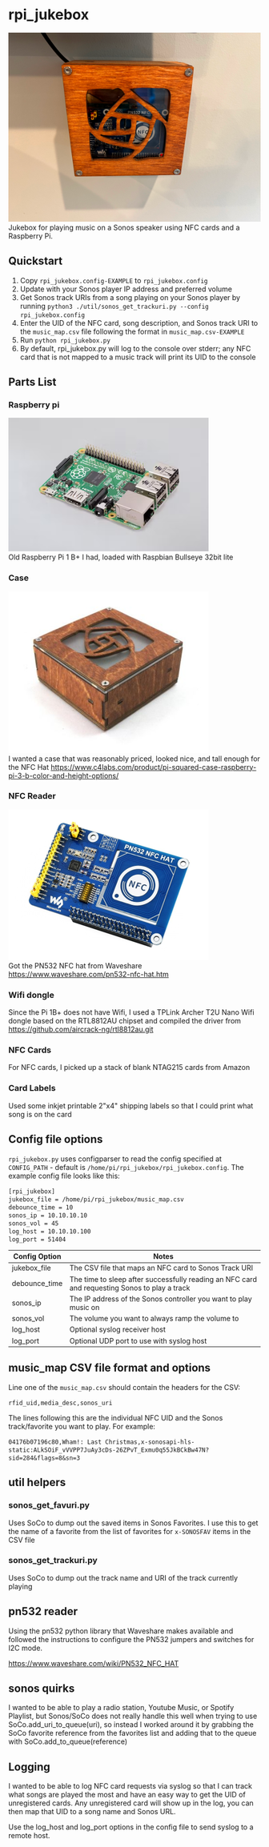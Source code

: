 # rpi_jukebox
![rPi Jukebox](./images/jukebox.png)  
Jukebox for playing music on a Sonos speaker using NFC cards and a Raspberry Pi.

## Quickstart
1. Copy `rpi_jukebox.config-EXAMPLE` to `rpi_jukebox.config` 
2. Update with your Sonos player IP address and preferred volume
3. Get Sonos track URIs from a song playing on your Sonos player by running `python3 ./util/sonos_get_trackuri.py --config rpi_jukebox.config`
4. Enter the UID of the NFC card, song description, and Sonos track URI to the `music_map.csv` file following the format in `music_map.csv-EXAMPLE`
5. Run `python rpi_jukebox.py`
6. By default, rpi_jukebox.py will log to the console over stderr; any NFC card that is not mapped to a music track will print its UID to the console

## Parts List
### Raspberry pi
![rpi 1b+](./images/raspberry_pi_1bp.png)  
Old Raspberry Pi 1 B+ I had, loaded with Raspbian Bullseye 32bit lite

### Case
![c4labs pi squared case](./images/pisquaredcase.png)  
I wanted a case that was reasonably priced, looked nice, and tall enough for the NFC Hat
  https://www.c4labs.com/product/pi-squared-case-raspberry-pi-3-b-color-and-height-options/

### NFC Reader
![waveshare nfc hat](./images/pn532-nfc-hat.png)  
Got the PN532 NFC hat from Waveshare https://www.waveshare.com/pn532-nfc-hat.htm

### Wifi dongle
Since the Pi 1B+ does not have Wifi, I used a TPLink Archer T2U Nano Wifi dongle based on the RTL8812AU chipset and compiled the driver from https://github.com/aircrack-ng/rtl8812au.git

### NFC Cards
For NFC cards, I picked up a stack of blank NTAG215 cards from Amazon

### Card Labels
Used some inkjet printable 2"x4" shipping labels so that I could print what song is on the card

## Config file options
`rpi_jukebox.py` uses configparser to read the config specified at `CONFIG_PATH` - default is `/home/pi/rpi_jukebox/rpi_jukebox.config`.  The example config file looks like this:

```
[rpi_jukebox]
jukebox_file = /home/pi/rpi_jukebox/music_map.csv
debounce_time = 10
sonos_ip = 10.10.10.10
sonos_vol = 45
log_host = 10.10.10.100
log_port = 51404
```

|Config Option|Notes|
|---|---|
|jukebox_file| The CSV file that maps an NFC card to Sonos Track URI|
|debounce_time| The time to sleep after successfully reading an NFC card and requesting Sonos to play a track |
|sonos_ip| The IP address of the Sonos controller you want to play music on|
|sonos_vol| The volume you want to always ramp the volume to|
|log_host| Optional syslog receiver host|
|log_port| Optional UDP port to use with syslog host|

## music_map CSV file format and options
Line one of the `music_map.csv` should contain the headers for the CSV:
```
rfid_uid,media_desc,sonos_uri
```
The lines following this are the individual NFC UID and the Sonos track/favorite you want to play.  For example:

```
04176b07196c80,Wham!: Last Christmas,x-sonosapi-hls-static:ALkSOiF_vVVPP7JuAy3cDs-26ZPvT_Exmu0q55JkBCkBw47N?sid=284&flags=8&sn=3
```


## util helpers
### sonos_get_favuri.py
Uses SoCo to dump out the saved items in Sonos Favorites.  I use this to get the name of a favorite from the list of favorites for `x-SONOSFAV` items in the CSV file

### sonos_get_trackuri.py
Uses SoCo to dump out the track name and URI of the track currently playing

## pn532 reader
Using the pn532 python library that Waveshare makes available and followed the instructions to configure the PN532 jumpers and switches for I2C mode.  

https://www.waveshare.com/wiki/PN532_NFC_HAT

## sonos quirks
I wanted to be able to play a radio station, Youtube Music, or Spotify Playlist, but Sonos/SoCo does not really handle this well when trying to use SoCo.add_uri_to_queue(uri), so instead I worked around it by grabbing the SoCo favorite reference from the favorites list and adding that to the queue with SoCo.add_to_queue(reference)

## Logging
I wanted to be able to log NFC card requests via syslog so that I can track what songs are played the most and have an easy way to get the UID of unregistered cards.  Any unregistered card will show up in the log, you can then map that UID to a song name and Sonos URL.  
  
Use the log_host and log_port options in the config file to send syslog to a remote host.